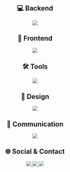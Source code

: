 <div align="center">

## 💻 Backend  
<p>
  <img src="https://skillicons.dev/icons?i=java,c" />
</p>

## 🎨 Frontend  
<p>
  <img src="https://skillicons.dev/icons?i=html,css,js,react" />
</p>

## 🛠️ Tools  
<p>
  <img src="https://skillicons.dev/icons?i=vscode,idea,notion,git" />
</p>

## 🎨 Design  
<p>
  <img src="https://skillicons.dev/icons?i=figma,ps,ai" />
</p>

## 📡 Communication  
<p>
  <img src="https://skillicons.dev/icons?i=discord" />
</p>

## 🌐 Social & Contact  
<p>
  <!-- Instagram -->
  <a href="https://instagram.com/y.zan.ox" target="_blank">
    <img src="https://skillicons.dev/icons?i=instagram" />
  </a>

  <!-- Velog -->
  <a href="https://velog.io/@여기에_벨로그아이디" target="_blank">
    <img src="https://skillicons.dev/icons?i=velog" />
  </a>

  <!-- Gmail -->
  <a href="mailto:s2522@e-mirim.hs.kr">
    <img src="https://skillicons.dev/icons?i=gmail" />
  </a>
</p>

</div>



<!--
**slxn00/slxn00** is a ✨ _special_ ✨ repository because its `README.md` (this file) appears on your GitHub profile.

Here are some ideas to get you started:

- 🔭 I’m currently working on ...
- 🌱 I’m currently learning ...
- 👯 I’m looking to collaborate on ...
- 🤔 I’m looking for help with ...
- 💬 Ask me about ...
- 📫 How to reach me: ...
- 😄 Pronouns: ...
- ⚡ Fun fact: ...
-->
